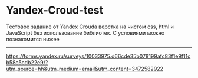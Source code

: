 # Yandex-Croud-test
Тестовое задание от Yandex Crouda верстка на чистом css, html и JavaScript без использование библиотек. С условиями можно познакомится нижее
***
<https://forms.yandex.ru/surveys/10033975.d66cde35b078199afc83f1e9f11cb58c5cdb22e9/?utm_source=hh&utm_medium=email&utm_content=3472582922>

